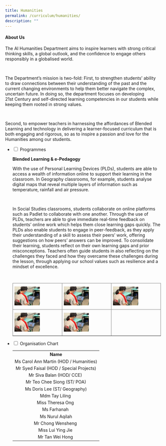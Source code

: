 ```yaml
---
title: Humanities
permalink: /curriculum/humanities/
description: ""
---
```

<h4><strong>About Us</strong></h4>
<p>The AI Humanities Department aims to inspire learners with strong critical thinking skills, a global outlook, and the confidence to engage others responsibly in a globalised world.</p><br>


<p>The Department’s mission is two-fold: First, to strengthen students’ ability to draw connections between their understanding of the past and the current changing environments to help them better navigate the complex, uncertain future. In doing so, the department focuses on developing 21st Century and self-directed learning competencies in our students while keeping them rooted in strong values.</p><br>

<p>Second, to empower teachers in harnessing the affordances of Blended Learning and technology in delivering a learner-focused curriculum that is both engaging and rigorous, so as to inspire a passion and love for the Humanities among our students.</p>
<ul class="jekyllcodex_accordion">
<li><input id="accordion1" type="checkbox" /> <label for="accordion1">Programmes</label>
<div>
<p><strong>Blended Learning & e-Pedagogy</strong></p>
<p>With the use of Personal Learning Devices (PLDs), students are able to access a wealth of information online to support their learning in the classroom. In Geography classrooms, for example, students analyse digital maps that reveal multiple layers of information such as temperature, rainfall and air pressure.</p><br>

<p>In Social Studies classrooms, students collaborate on online platforms such as Padlet to collaborate with one another. Through the use of PLDs, teachers are able to give immediate real-time feedback on students’ online work which helps them close learning gaps quickly. The PLDs also enable students to engage in peer-feedback, as they apply their understanding of a skill to assess their peers’ work, offering suggestions on how peers’ answers can be improved. To consolidate their learning, students reflect on their own learning gaps and prior misconceptions. Teachers often guide students in also reflecting on the challenges they faced and how they overcame these challenges during the lesson, through applying our school values such as resilience and a mindset of excellence.</p><br>
	
<style type="text/css">
.tg  {border-collapse:collapse;border-spacing:0;}
.tg td{border-color:black;border-style:solid;border-width:1px;font-family:Arial, sans-serif;font-size:14px;
  overflow:hidden;padding:10px 5px;word-break:normal;}
.tg th{border-color:black;border-style:solid;border-width:1px;font-family:Arial, sans-serif;font-size:14px;
  font-weight:normal;overflow:hidden;padding:10px 5px;word-break:normal;}
.tg .tg-fymr{border-color:inherit;font-weight:bold;text-align:left;vertical-align:top}
.tg .tg-0pky{border-color:inherit;text-align:left;vertical-align:top}
</style>
<table class="tg">
<thead>
  <tr>
    <th class="tg-fymr"><img style="width: 55%;" src="/images/Picture1.jpg" /></th>
    <th class="tg-fymr"><img style="width: 55%;" src="/images/Picture1.jpg" /></th>
    <th class="tg-fymr"><img style="width: 55%;" src="/images/Picture1.jpg" /></th>
  </tr>
</thead>
<tbody>
  <tr>
    <td class="tg-0pky"><img style="width: 55%;" src="/images/Picture1.jpg" /></td>
    <td class="tg-0pky"><img style="width: 55%;" src="/images/Picture1.jpg" /></td>
    <td class="tg-0pky"></td>
  </tr>
</tbody>
</table>
</div>
</li>
<li><input id="accordion2" type="checkbox" /> <label for="accordion2">Organisation Chart</label>
<div>
<table style="margin-left: auto; margin-right: auto;">
<tbody>
<tr>
<th style="text-align: center;">Name</th>
</tr>
<tr style="text-align: center;">
<td>Ms Carol Ann Martin (HOD / Humanities)</td>
</tr>
<tr style="text-align: center;">
<td>Mr Syed Faisal (HOD / Special Projects)</td>
</tr>
<tr style="text-align: center;">
<td>Mr Siva Balan (HOD/ CCE)&nbsp;</td>
</tr>
<tr style="text-align: center;">
<td>Mr Teo Chee Siong (ST/ POA)</td>
</tr>
<tr style="text-align: center;">
<td>Ms Doris Lee (ST/ Geography)</td>
</tr>
<tr style="text-align: center;">
<td>Mdm Tay Liling&nbsp;</td>
</tr>
<tr style="text-align: center;">
<td>Miss Theresa Ong&nbsp;</td>
</tr>
<tr style="text-align: center;">
<td>Ms Farhanah&nbsp;</td>
</tr>
<tr style="text-align: center;">
<td>Ms Nurul Aqilah</td>
</tr>
<tr style="text-align: center;">
<td>Mr Chong Wensheng&nbsp;</td>
</tr>
<tr style="text-align: center;">
<td>Miss Lui Ying Jie&nbsp;</td>
</tr>
<tr style="text-align: center;">
<td>Mr Tan Wei Hong&nbsp;</td>
</tr>
</tbody>
</table>
</div>
</li>
</ul>
